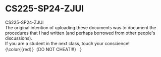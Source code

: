 # CS225-SP24-ZJUI  
CS225-SP24-ZJUI  
The original intention of uploading these documents was to document the procedures that I had written (and perhaps borrowed from other people's discussions).  
If you are a student in the next class, touch your conscience!  
{\color{（red）}（DO NOT CHEAT!!!） }
